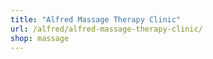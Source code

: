 ```yaml
---
title: "Alfred Massage Therapy Clinic"
url: /alfred/alfred-massage-therapy-clinic/
shop: massage
---
```

